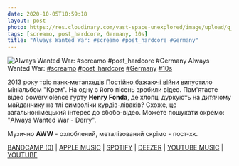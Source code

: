 ```yaml
---
date: 2020-10-05T10:59:18
layout: post
photo: https://res.cloudinary.com/vast-space-unexplored/image/upload/q_auto,dpr_auto,w_auto/photos/photo_1063_05-10-2020_10-59-18.jpg
tags: [screamo, post_hardcore, Germany, 10s]
title: "Always Wanted War: #screamo #post_hardcore #Germany"
---
```

![Always Wanted War: #screamo #post_hardcore #Germany](https://res.cloudinary.com/vast-space-unexplored/image/upload/q_auto,dpr_auto,w_auto/photos/photo_1063_05-10-2020_10-59-18.jpg)
Always Wanted War: [#screamo](/tags/#screamo) [#post_hardcore](/tags/#post_hardcore) [#Germany](/tags/#Germany) [#10s](/tags/#10s)

2013 року тріо панк-металхедів [Постійно бажаючі війни](/2020-04-10-always-wanted-war--screamo-post-hardcore-germany) випустило мініальбом &quot;Крем&quot;. На одну з його пісень зробили відео. Пам&#39;ятаєте відео powerviolence гурту **Henry Fonda**, де хлопці дуркують на дитячому майданчику на тлі символіки курдів-ліваків? Схоже, це загальнонімецький інтерес до єбобо-відео. Можете пошукати окремо: &quot;Always Wanted War - Derry&quot;.

Музично **AWW** - озлоблений, металізований скрімо - пост-хк.

[BANDCAMP (0)](https://alwayswantedwar.bandcamp.com/album/c-r-e-a-m) \| [APPLE MUSIC](https://music.apple.com/us/album/c-r-e-a-m/751682796) \| [SPOTIFY](https://open.spotify.com/album/6tOyei3HDs26YdDtJYO6eS?autoplay=true) \| [DEEZER](https://deezer.page.link/cN1zLuKenX7f9LE47) \| [YOUTUBE MUSIC](https://music.youtube.com/playlist?list=OLAK5uy_lXU_cp_5WJrvOfIxHeKOP2qntIxs7AmAY) \| [YOUTUBE](https://www.youtube.com/playlist?list=OLAK5uy_lPoeU5AFaufXv8IGUjmbxXu1bm-U0IutU)